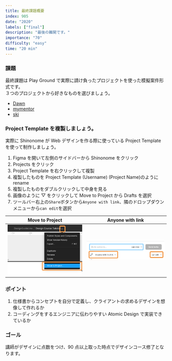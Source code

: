 ```yaml
---
title: 最終課題概要
index: 905
date: "2020"
labels: ["final"]
description: "最後の難関です。"
importance: "70"
difficulty: "easy"
time: "20 min"
---
```


### 課題

最終課題は Play Ground で実際に請け負ったプロジェクトを使った模擬案件形式です。  
３つのプロジェクトから好きなものを選びましょう。

- [Dawn]()
- [mymentor]()
- [ski]()

### Project Template を複製しましょう。

実際に Shinonome が Web デザインを作る際に使っている Project Template を使って制作しましょう。

1. Figma を開いて左側のサイドバーから Shinonome をクリック
2. Projects をクリック
3. Project Template を右クリックして複製
4. 複製したものを Project Template (Username) (Project Name)のように rename
5. 複製したものをダブルクリックして中身を見る
6. 画像のように ▽ をクリックして Move to Project から Drafts を選択
7. ツールバー右上の`Share`ボタンから`Anyone with link`、隣のドロップダウンメニューから`can edit`を選択

| Move to Project                                    | Anyone with link                         |
| -------------------------------------------------- | ---------------------------------------- |
| ![Move To Project](../../assets/moveToProject.png) | ![To Review](../../assets/toReview2.png) |

### ポイント

1. 仕様書からコンセプトを自分で定義し、クライアントの求めるデザインを想像して作れるか
2. コーディングをするエンジニアに伝わりやすい Atomic Design で実装できているか

### ゴール

講師がデザインに点数をつけ、90 点以上取った時点でデザインコース修了となります。
